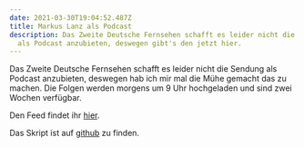 ```yaml
---
date: 2021-03-30T19:04:52.487Z
title: Markus Lanz als Podcast
description: Das Zweite Deutsche Fernsehen schafft es leider nicht die Sendung
  als Podcast anzubieten, deswegen gibt's den jetzt hier.
---
```

Das Zweite Deutsche Fernsehen schafft es leider nicht die Sendung als Podcast anzubieten, deswegen hab ich mir mal die Mühe gemacht das zu machen. Die Folgen werden morgens um 9 Uhr hochgeladen und sind zwei Wochen verfügbar.

Den Feed findet ihr [hier](https://lanz-podcast.droplet.neugartf.com/podcast.xml).

Das Skript ist auf [github](https://github.com/neugartf/lanz_podcast) zu finden. 